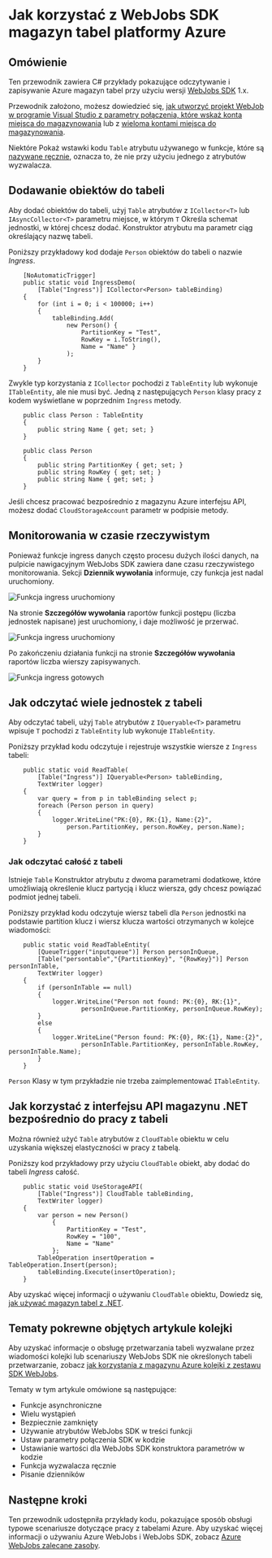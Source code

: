 <properties 
    pageTitle="Jak korzystać z zestawu SDK WebJobs magazyn tabel platformy Azure" 
    description="Dowiedz się, jak magazyn tabel platformy Azure za pomocą WebJobs SDK. Tworzenie tabel, dodawać jednostki do tabel i przeczytaj istniejących tabel." 
    services="app-service\web, storage" 
    documentationCenter=".net" 
    authors="tdykstra" 
    manager="wpickett" 
    editor="jimbe"/>

<tags 
    ms.service="app-service-web" 
    ms.workload="web" 
    ms.tgt_pltfrm="na" 
    ms.devlang="dotnet" 
    ms.topic="article" 
    ms.date="06/01/2016" 
    ms.author="tdykstra"/>

# <a name="how-to-use-azure-table-storage-with-the-webjobs-sdk"></a>Jak korzystać z WebJobs SDK magazyn tabel platformy Azure

## <a name="overview"></a>Omówienie

Ten przewodnik zawiera C# przykłady pokazujące odczytywanie i zapisywanie Azure magazyn tabel przy użyciu wersji [WebJobs SDK](websites-dotnet-webjobs-sdk.md) 1.x.

Przewodnik założono, możesz dowiedzieć się, [jak utworzyć projekt WebJob w programie Visual Studio z parametry połączenia, które wskaż konta miejsca do magazynowania](websites-dotnet-webjobs-sdk-get-started.md) lub z [wieloma kontami miejsca do magazynowania](https://github.com/Azure/azure-webjobs-sdk/blob/master/test/Microsoft.Azure.WebJobs.Host.EndToEndTests/MultipleStorageAccountsEndToEndTests.cs).
        
Niektóre Pokaż wstawki kodu `Table` atrybutu używanego w funkcje, które są [nazywane ręcznie](websites-dotnet-webjobs-sdk-storage-queues-how-to.md#manual), oznacza to, że nie przy użyciu jednego z atrybutów wyzwalacza. 

## <a id="ingress"></a>Dodawanie obiektów do tabeli

Aby dodać obiektów do tabeli, użyj `Table` atrybutów z `ICollector<T>` lub `IAsyncCollector<T>` parametru miejsce, w którym `T` Określa schemat jednostki, w której chcesz dodać. Konstruktor atrybutu ma parametr ciąg określający nazwę tabeli. 

Poniższy przykładowy kod dodaje `Person` obiektów do tabeli o nazwie *Ingress*.

        [NoAutomaticTrigger]
        public static void IngressDemo(
            [Table("Ingress")] ICollector<Person> tableBinding)
        {
            for (int i = 0; i < 100000; i++)
            {
                tableBinding.Add(
                    new Person() { 
                        PartitionKey = "Test", 
                        RowKey = i.ToString(), 
                        Name = "Name" }
                    );
            }
        }

Zwykle typ korzystania z `ICollector` pochodzi z `TableEntity` lub wykonuje `ITableEntity`, ale nie musi być. Jedną z następujących `Person` klasy pracy z kodem wyświetlane w poprzednim `Ingress` metody.

        public class Person : TableEntity
        {
            public string Name { get; set; }
        }

        public class Person
        {
            public string PartitionKey { get; set; }
            public string RowKey { get; set; }
            public string Name { get; set; }
        }

Jeśli chcesz pracować bezpośrednio z magazynu Azure interfejsu API, możesz dodać `CloudStorageAccount` parametr w podpisie metody.

## <a id="monitor"></a>Monitorowania w czasie rzeczywistym

Ponieważ funkcje ingress danych często procesu dużych ilości danych, na pulpicie nawigacyjnym WebJobs SDK zawiera dane czasu rzeczywistego monitorowania. Sekcji **Dziennik wywołania** informuje, czy funkcja jest nadal uruchomiony.

![Funkcja ingress uruchomiony](./media/websites-dotnet-webjobs-sdk-storage-tables-how-to/ingressrunning.png)

Na stronie **Szczegółów wywołania** raportów funkcji postępu (liczba jednostek napisane) jest uruchomiony, i daje możliwość je przerwać. 

![Funkcja ingress uruchomiony](./media/websites-dotnet-webjobs-sdk-storage-tables-how-to/ingressprogress.png)

Po zakończeniu działania funkcji na stronie **Szczegółów wywołania** raportów liczba wierszy zapisywanych.

![Funkcja ingress gotowych](./media/websites-dotnet-webjobs-sdk-storage-tables-how-to/ingresssuccess.png)

## <a id="multiple"></a>Jak odczytać wiele jednostek z tabeli

Aby odczytać tabeli, użyj `Table` atrybutów z `IQueryable<T>` parametru wpisuje `T` pochodzi z `TableEntity` lub wykonuje `ITableEntity`.

Poniższy przykład kodu odczytuje i rejestruje wszystkie wiersze z `Ingress` tabeli:
 
        public static void ReadTable(
            [Table("Ingress")] IQueryable<Person> tableBinding,
            TextWriter logger)
        {
            var query = from p in tableBinding select p;
            foreach (Person person in query)
            {
                logger.WriteLine("PK:{0}, RK:{1}, Name:{2}", 
                    person.PartitionKey, person.RowKey, person.Name);
            }
        }

### <a id="readone"></a>Jak odczytać całość z tabeli

Istnieje `Table` Konstruktor atrybutu z dwoma parametrami dodatkowe, które umożliwiają określenie klucz partycją i klucz wiersza, gdy chcesz powiązać podmiot jednej tabeli.

Poniższy przykład kodu odczytuje wiersz tabeli dla `Person` jednostki na podstawie partition klucz i wiersz klucza wartości otrzymanych w kolejce wiadomości:  

        public static void ReadTableEntity(
            [QueueTrigger("inputqueue")] Person personInQueue,
            [Table("persontable","{PartitionKey}", "{RowKey}")] Person personInTable,
            TextWriter logger)
        {
            if (personInTable == null)
            {
                logger.WriteLine("Person not found: PK:{0}, RK:{1}",
                        personInQueue.PartitionKey, personInQueue.RowKey);
            }
            else
            {
                logger.WriteLine("Person found: PK:{0}, RK:{1}, Name:{2}",
                        personInTable.PartitionKey, personInTable.RowKey, personInTable.Name);
            }
        }


`Person` Klasy w tym przykładzie nie trzeba zaimplementować `ITableEntity`.

## <a id="storageapi"></a>Jak korzystać z interfejsu API magazynu .NET bezpośrednio do pracy z tabeli

Można również użyć `Table` atrybutów z `CloudTable` obiektu w celu uzyskania większej elastyczności w pracy z tabelą.

Poniższy kod przykładowy przy użyciu `CloudTable` obiekt, aby dodać do tabeli *Ingress* całość. 
 
        public static void UseStorageAPI(
            [Table("Ingress")] CloudTable tableBinding,
            TextWriter logger)
        {
            var person = new Person()
                {
                    PartitionKey = "Test",
                    RowKey = "100",
                    Name = "Name"
                };
            TableOperation insertOperation = TableOperation.Insert(person);
            tableBinding.Execute(insertOperation);
        }

Aby uzyskać więcej informacji o używaniu `CloudTable` obiektu, Dowiedz się, [jak używać magazyn tabel z .NET](../storage/storage-dotnet-how-to-use-tables.md). 

## <a id="queues"></a>Tematy pokrewne objętych artykule kolejki

Aby uzyskać informacje o obsługę przetwarzania tabeli wyzwalane przez wiadomości kolejki lub scenariuszy WebJobs SDK nie określonych tabeli przetwarzanie, zobacz [jak korzystania z magazynu Azure kolejki z zestawu SDK WebJobs](websites-dotnet-webjobs-sdk-storage-queues-how-to.md). 

Tematy w tym artykule omówione są następujące:

* Funkcje asynchroniczne
* Wielu wystąpień
* Bezpiecznie zamknięty
* Używanie atrybutów WebJobs SDK w treści funkcji
* Ustaw parametry połączenia SDK w kodzie
* Ustawianie wartości dla WebJobs SDK konstruktora parametrów w kodzie
* Funkcja wyzwalacza ręcznie
* Pisanie dzienników

## <a id="nextsteps"></a>Następne kroki

Ten przewodnik udostępniła przykłady kodu, pokazujące sposób obsługi typowe scenariusze dotyczące pracy z tabelami Azure. Aby uzyskać więcej informacji o używaniu Azure WebJobs i WebJobs SDK, zobacz [Azure WebJobs zalecane zasoby](http://go.microsoft.com/fwlink/?linkid=390226).
 
